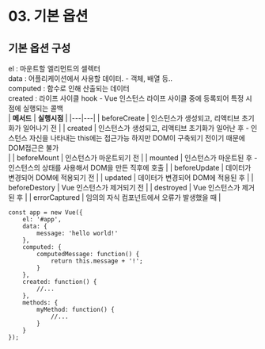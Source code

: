 # 03. 기본 옵션

## 기본 옵션 구성

el : 마운트할 엘리먼트의 셀렉터  
data : 어플리케이션에서 사용할 데이터. - 객체, 배열 등..  
computed : 함수로 인해 산출되는 데이터  
created : 라이프 사이클 hook - Vue 인스턴스 라이프 사이클 중에 등록되어 특정 시점에 실행되는 콜백  
|  **메서드** | **실행시점**  |
|---|---|
| beforeCreate  | 인스턴스가 생성되고, 리액티브 초기화가 일어나기 전  |
| created  | 인스턴스가 생성되고, 리액티브 초기화가 일어난 후 - 인스턴스 자신을 나타내는 this에는 접근가능 하지만 DOM이 구축되기 전이기 때문에 DOM접근은 불가  
 |
| beforeMount  | 인스턴스가 마운트되기 전  |
| mounted  | 인스턴스가 마운트된 후 - 인스턴스의 상태를 사용해서 DOM을 만든 직후에 호출  |
| beforeUpdate  |  데이터가 변경되어 DOM에 적용되기 전 |
| updated  |  데이터가 변경되어 DOM에 적용된 후 |
| beforeDestory  | Vue 인스턴스가 제거되기 전  |
| destroyed  | Vue 인스턴스가 제거된 후  |
| errorCaptured  | 임의의 자식 컴포넌트에서 오류가 발생했을 때  |

```
const app = new Vue({
    el: '#app',
    data: {
        message: 'hello world!'
    },
    computed: {
        computedMessage: function() {
            return this.message + '!';
        }
    },
    created: function() {
        //...
    },
    methods: {
        myMethod: function() {
            //...
        }
    }
});
```

